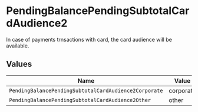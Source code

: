 # PendingBalancePendingSubtotalCardAudience2

In case of payments trnsactions with card, the card audience will be available.


## Values

| Name                                                  | Value                                                 |
| ----------------------------------------------------- | ----------------------------------------------------- |
| `PendingBalancePendingSubtotalCardAudience2Corporate` | corporate                                             |
| `PendingBalancePendingSubtotalCardAudience2Other`     | other                                                 |